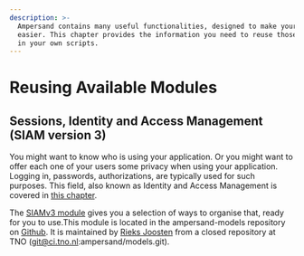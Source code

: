 ```yaml
---
description: >-
  Ampersand contains many useful functionalities, designed to make your life
  easier. This chapter provides the information you need to reuse those features
  in your own scripts.
---
```


# Reusing Available Modules

## Sessions, Identity and Access Management \(SIAM version 3\)

You might want to know who is using your application. Or you might want to offer each one of your users some privacy when using your application. Logging in, passwords, authorizations, are typically used for such purposes. This field, also known as Identity and Access Management is covered in [this chapter](modules/siam-sessions-identity-and-access-management-module.md).

The [SIAMv3 module](https://github.com/AmpersandTarski/ampersand-models/tree/master/SIAMv3) gives you a selection of ways to organise that, ready for you to use.This module is located in the ampersand-models repository on [Github](https://github.com/AmpersandTarski). It is maintained by [Rieks Joosten](https://github.com/orgs/AmpersandTarski/people/RieksJ) from a closed repository at TNO \(git@ci.tno.nl:ampersand/models.git\).

